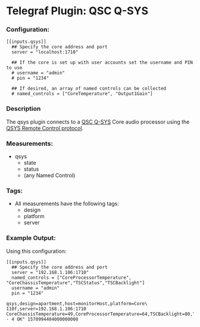 # Telegraf Plugin: QSC Q-SYS

### Configuration:

```
[[inputs.qsys]]
  ## Specify the core address and port
  server = "localhost:1710"

  ## If the core is set up with user accounts set the username and PIN to use
  # username = "admin"
  # pin = "1234"

  ## If desired, an array of named controls can be collected
  # named_controls = ["CoreTemperature", "Output1Gain"]
```

### Description
The qsys plugin connects to a [QSC Q-SYS](https://www.qsc.com/systems/products/q-sys-ecosystem/) Core audio processor 
using the [QSYS Remote Control protocol](https://q-syshelp.qsc.com/Index.htm#External_Control/Q-Sys_Remote_Control/QRC.htm).

### Measurements:
* qsys
  * state
  * status
  * (any Named Control)

### Tags:
* All measurements have the following tags:
  * design
  * platform
  * server
  
### Example Output:

Using this configuration:
```
[[inputs.qsys]]
  ## Specify the core address and port
  server = "192.168.1.106:1710"
  named_controls = ["CoreProcessorTemperature", "CoreChassisTemperature","TSCStatus","TSCBacklight"]
  username = "admin"
  pin = "1234"
```
```
qsys,design=apartment,host=monitorHost,platform=Core\ 110f,server=192.168.1.106:1710 CoreChassisTemperature=49,CoreProcessorTemperature=64,TSCBacklight=80,TSCStatus=0,state="Active",status="OK - 4 OK" 1570994404000000000
```


